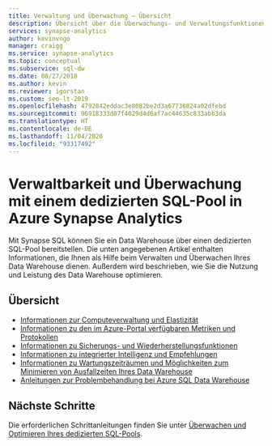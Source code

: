 ```yaml
---
title: Verwaltung und Überwachung – Übersicht
description: Übersicht über die Überwachungs- und Verwaltungsfunktionen für Ressourcennutzung, Protokoll- und Abfrageaktivitäten, Empfehlungen sowie den Schutz von Daten (Sichern und Wiederherstellen) mit einem dedizierten SQL-Pool in Azure Synapse Analytics.
services: synapse-analytics
author: kevinvngo
manager: craigg
ms.service: synapse-analytics
ms.topic: conceptual
ms.subservice: sql-dw
ms.date: 08/27/2018
ms.author: kevin
ms.reviewer: igorstan
ms.custom: seo-lt-2019
ms.openlocfilehash: 4792842eddac3e8082be2d3a67736824a02dfebd
ms.sourcegitcommit: 96918333d87f4029d4d6af7ac44635c833abb3da
ms.translationtype: HT
ms.contentlocale: de-DE
ms.lasthandoff: 11/04/2020
ms.locfileid: "93317492"
---
```

# <a name="manageability-and-monitoring-with-dedicated-sql-pool-in-azure-synapse-analytics"></a>Verwaltbarkeit und Überwachung mit einem dedizierten SQL-Pool in Azure Synapse Analytics

Mit Synapse SQL können Sie ein Data Warehouse über einen dedizierten SQL-Pool bereitstellen. Die unten angegebenen Artikel enthalten Informationen, die Ihnen als Hilfe beim Verwalten und Überwachen Ihres Data Warehouse dienen. Außerdem wird beschrieben, wie Sie die Nutzung und Leistung des Data Warehouse optimieren.

## <a name="overview"></a>Übersicht

* [Informationen zur Computeverwaltung und Elastizität](sql-data-warehouse-manage-compute-overview.md)
* [Informationen zu den im Azure-Portal verfügbaren Metriken und Protokollen](sql-data-warehouse-concept-resource-utilization-query-activity.md)
* [Informationen zu Sicherungs- und Wiederherstellungsfunktionen](backup-and-restore.md)
* [Informationen zu integrierter Intelligenz und Empfehlungen](sql-data-warehouse-concept-recommendations.md)
* [Informationen zu Wartungszeiträumen und Möglichkeiten zum Minimieren von Ausfallzeiten Ihres Data Warehouse](maintenance-scheduling.md)
* [Anleitungen zur Problembehandlung bei Azure SQL Data Warehouse](sql-data-warehouse-troubleshoot.md)


## <a name="next-steps"></a>Nächste Schritte
Die erforderlichen Schrittanleitungen finden Sie unter [Überwachen und Optimieren Ihres dedizierten SQL-Pools](sql-data-warehouse-manage-monitor.md).